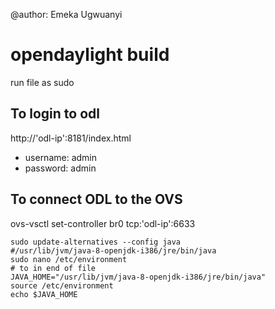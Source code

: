 @author: Emeka Ugwuanyi
# opendaylight build

run file as sudo

## To login to odl

http://'odl-ip':8181/index.html
  * username: admin
  * password: admin
  
## To connect ODL to the OVS
ovs-vsctl set-controller br0 tcp:'odl-ip':6633

```
sudo update-alternatives --config java  
#/usr/lib/jvm/java-8-openjdk-i386/jre/bin/java  
sudo nano /etc/environment  
# to in end of file  
JAVA_HOME="/usr/lib/jvm/java-8-openjdk-i386/jre/bin/java"  
source /etc/environment  
echo $JAVA_HOME  
```
